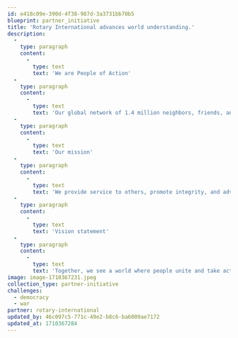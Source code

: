 ```yaml
---
id: e418c09e-390d-4f38-987d-3a3731bb70b5
blueprint: partner_initiative
title: 'Rotary International advances world understanding.'
description:
  -
    type: paragraph
    content:
      -
        type: text
        text: 'We are People of Action'
  -
    type: paragraph
    content:
      -
        type: text
        text: 'Our global network of 1.4 million neighbors, friends, and leaders volunteer their skills and resources to solve issues and address community needs.'
  -
    type: paragraph
    content:
      -
        type: text
        text: 'Our mission'
  -
    type: paragraph
    content:
      -
        type: text
        text: 'We provide service to others, promote integrity, and advance world understanding, goodwill, and peace through our fellowship of business, professional, and community leaders.'
  -
    type: paragraph
    content:
      -
        type: text
        text: 'Vision statement'
  -
    type: paragraph
    content:
      -
        type: text
        text: 'Together, we see a world where people unite and take action to create lasting change — across the globe, in our communities, and in ourselves.'
image: image-1710367231.jpeg
collection_type: partner-initiative
challenges:
  - democracy
  - war
partner: rotary-international
updated_by: 46c097c5-771c-49e2-b8c6-ba6009ae7172
updated_at: 1710367284
---
```

